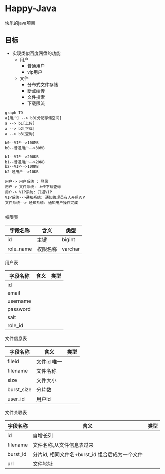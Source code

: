 # Happy-Java

快乐的java项目

## 目标
- 实现类似百度网盘的功能
    - 用户
       - 普通用户
       - vip用户
   - 文件
        - 分布式文件存储
        - 断点续传
        - 文件搜索
        - 下载限流
        
```mermaid
graph TD
a[用户] --> b0[分配存储空间]
a --> b1[上传]
a --> b2[下载]
a --> b3[查询]

b0--VIP-->100MB
b0--普通用户-->30MB

b1--VIP-->200KB
b1--普通用户-->20KB
b2--VIP-->100KB
b2-通用户-->10KB

```

```sequence
用户-> 用户系统 : 登录
用户-> 文件系统: 上传下载查询
用户-> VIP系统: 开通VIP
VIP系统-->通知系统: 通知管理员有人开启VIP
文件系统--> 通知系统: 通知用户操作完成


```



权限表

| 字段名称  | 含义     | 类型                                  |
| --------- | -------- | ------------------------------------- |
| id        | 主键     | bigint                                |
| role_name | 权限名称 | varchar                               |



用户表

| 字段名称  | 含义     | 类型                                  |
| -------- | ---- | ---- |
| id       |      |      |
| email    |      |      |
| username |      |      |
| password |      |      |
| salt     |      |      |
| role_id  |      |      |



文件信息表

| 字段名称  | 含义     | 类型     |
| ---------- | ----------- | ---- |
| fileid     | 文件id 唯一 |      |
| filename   | 文件名称    |      |
| size       | 文件大小    |      |
| burst_size | 分片数      |      |
| user_id    | 用户id      |      |




文件关联表

| 字段名称  | 含义     | 类型                                  |
| -------- | ---------------------------------------------- | ---- |
| id       | 自增长列                                       |      |
| filename | 文件名称,从文件信息表过来                      |      |
| burst_id | 分片id, 相同文件名+burst_id 组合后成为一个文件 |      |
| url      | 文件地址                                       |      |

